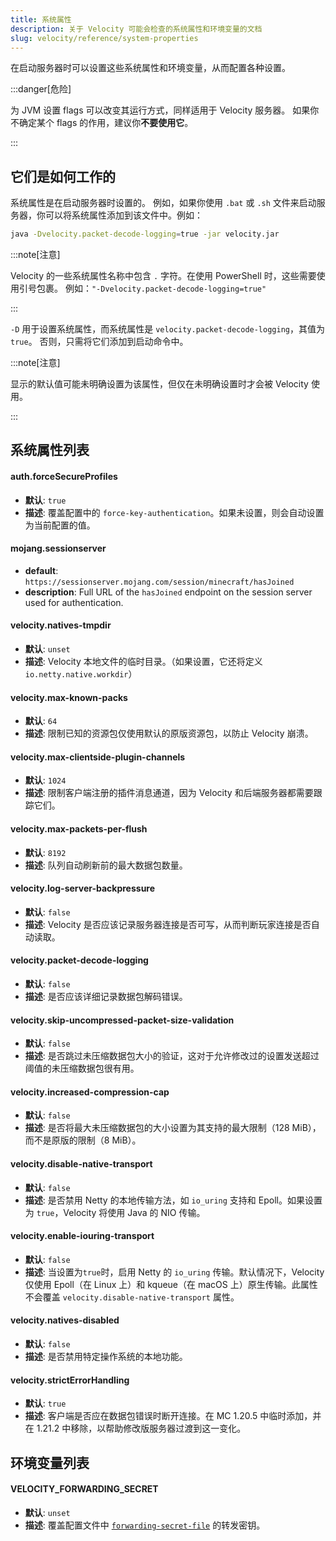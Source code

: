 ```yaml
---
title: 系统属性
description: 关于 Velocity 可能会检查的系统属性和环境变量的文档
slug: velocity/reference/system-properties
---
```


在启动服务器时可以设置这些系统属性和环境变量，从而配置各种设置。

:::danger[危险]

为 JVM 设置 flags 可以改变其运行方式，同样适用于 Velocity 服务器。
如果你不确定某个 flags 的作用，建议你**不要使用它**。

:::

## 它们是如何工作的

系统属性是在启动服务器时设置的。
例如，如果你使用 `.bat` 或 `.sh` 文件来启动服务器，你可以将系统属性添加到该文件中。例如：

```bash
java -Dvelocity.packet-decode-logging=true -jar velocity.jar
```

:::note[注意]

Velocity 的一些系统属性名称中包含 `.` 字符。在使用 PowerShell 时，这些需要使用引号包裹。
例如：`"-Dvelocity.packet-decode-logging=true"`

:::

`-D` 用于设置系统属性，而系统属性是 `velocity.packet-decode-logging`，其值为 `true`。
否则，只需将它们添加到启动命令中。

:::note[注意]

显示的默认值可能未明确设置为该属性，但仅在未明确设置时才会被 Velocity 使用。

:::

## 系统属性列表

#### auth.forceSecureProfiles

- **默认**: `true`
- **描述**: 覆盖配置中的 `force-key-authentication`。如果未设置，则会自动设置为当前配置的值。

#### mojang.sessionserver

- **default**: `https://sessionserver.mojang.com/session/minecraft/hasJoined`
- **description**: Full URL of the `hasJoined` endpoint on the session server used for authentication.

#### velocity.natives-tmpdir

- **默认**: `unset`
- **描述**: Velocity 本地文件的临时目录。（如果设置，它还将定义 `io.netty.native.workdir`）

#### velocity.max-known-packs

- **默认**: `64`
- **描述**: 限制已知的资源包仅使用默认的原版资源包，以防止 Velocity 崩溃。

#### velocity.max-clientside-plugin-channels

- **默认**: `1024`
- **描述**: 限制客户端注册的插件消息通道，因为 Velocity 和后端服务器都需要跟踪它们。

#### velocity.max-packets-per-flush

- **默认**: `8192`
- **描述**: 队列自动刷新前的最大数据包数量。

#### velocity.log-server-backpressure

- **默认**: `false`
- **描述**: Velocity 是否应该记录服务器连接是否可写，从而判断玩家连接是否自动读取。

#### velocity.packet-decode-logging

- **默认**: `false`
- **描述**: 是否应该详细记录数据包解码错误。

#### velocity.skip-uncompressed-packet-size-validation

- **默认**: `false`
- **描述**: 是否跳过未压缩数据包大小的验证，这对于允许修改过的设置发送超过阈值的未压缩数据包很有用。

#### velocity.increased-compression-cap

- **默认**: `false`
- **描述**: 是否将最大未压缩数据包的大小设置为其支持的最大限制（128 MiB），而不是原版的限制（8 MiB）。

#### velocity.disable-native-transport

- **默认**: `false`
- **描述**: 是否禁用 Netty 的本地传输方法，如 `io_uring` 支持和 Epoll。如果设置为 `true`，Velocity 将使用 Java 的 NIO 传输。

#### velocity.enable-iouring-transport

- **默认**: `false`
- **描述**: 当设置为`true`时，启用 Netty 的 `io_uring` 传输。默认情况下，Velocity 仅使用 Epoll（在 Linux 上）和 kqueue（在 macOS 上）原生传输。此属性不会覆盖 `velocity.disable-native-transport` 属性。

#### velocity.natives-disabled

- **默认**: `false`
- **描述**: 是否禁用特定操作系统的本地功能。

#### velocity.strictErrorHandling

- **默认**: `true`
- **描述**: 客户端是否应在数据包错误时断开连接。在 MC 1.20.5 中临时添加，并在 1.21.2 中移除，以帮助修改版服务器过渡到这一变化。

## 环境变量列表

#### VELOCITY_FORWARDING_SECRET

- **默认**: `unset`
- **描述**: 覆盖配置文件中 [`forwarding-secret-file`](/velocity/configuration#root-section) 的转发密钥。
